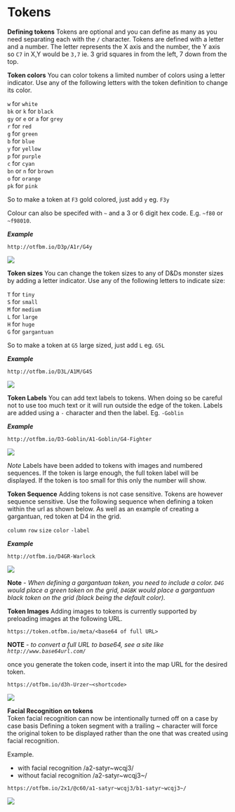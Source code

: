 # Tokens

**Defining tokens**
Tokens are optional and you can define as many as you need separating each with the `/` character. Tokens are defined with a letter and a number. The letter represents the X axis and the number, the Y axis so `C7` in X,Y would be `3,7` ie. 3 grid squares in from the left, 7 down from the top.

**Token colors**
You can color tokens a limited number of colors using a letter indicator. Use any of the following letters with the token definition to change its color.

`w` for `white`  
`bk` or `k` for `black`  
`gy` or `e` or `a` for `grey`  
`r` for `red`  
`g` for `green`  
`b` for `blue`  
`y` for `yellow`  
`p` for `purple`  
`c` for `cyan`  
`bn` or `n` for `brown`  
`o` for `orange`  
`pk` for `pink`

So to make a token at `F3` gold colored, just add `y` eg. `F3y`

Colour can also be specifed with `~` and a 3 or 6 digit hex code. E.g. `~f80` or `~f98010`.

_**Example**_
```
http://otfbm.io/D3p/A1r/G4y
```

![](http://otfbm.io/D3p/A1r/G4y)


**Token sizes**
You can change the token sizes to any of D&Ds monster sizes by adding a letter indicator. Use any of the following letters to indicate size:

`T` for `tiny`  
`S` for `small`  
`M` for `medium`  
`L` for `large`  
`H` for `huge`  
`G` for `gargantuan`  

So to make a token at `G5` large sized, just add `L` eg. `G5L`

_**Example**_
```
http://otfbm.io/D3L/A1M/G4S
```

![](http://otfbm.io/D3L/A1M/G4S)

**Token Labels**
You can add text labels to tokens. When doing so be careful not to use too much text or it will run outside the edge of the token. Labels are added using a `-` character and then the label. Eg. `-Goblin`

_**Example**_
```
http://otfbm.io/D3-Goblin/A1-Goblin/G4-Fighter
```

![](http://otfbm.io/D3-Goblin/A1-Goblin/G4-Fighter)

*Note* 
Labels have been added to tokens with images and numbered sequences. If the token is large enough, the full token label will be displayed. If the token is too small for this only the number will show.

**Token Sequence**
Adding tokens is not case sensitive.  Tokens are however sequence sensitive. Use the following sequence when defining a token within the url as shown below. As well as an example of creating a gargantuan, red token at D4 in the grid.  

 `column` `row` `size` `color` `-label`

_**Example**_
```
http://otfbm.io/D4GR-Warlock
```

![](http://otfbm.io/D4GR-Warlock)

**Note** - *When defining a gargantuan token, you need to include a color. `D4G` would place a green token on the grid, `D4GBK` would place a gargantuan black token on the grid (black being the default color).*

**Token Images**
Adding images to tokens is currently supported by preloading images at the following URL.  
```
https://token.otfbm.io/meta/<base64 of full URL>
```  
  
**NOTE** - *to convert a full URL to base64, see a site like ```http://www.base64url.com/```*  
  
once you generate the token code, insert it into the map URL for the desired token.  
```
https://otfbm.io/d3h-Urzer~<shortcode>
```  

![](https://otfbm.io/d3h-Urzer~6yts4)

**Facial Recognition on tokens**  
Token facial recognition can now be intentionally turned off on a case by case basis
Defining a token segment with a trailing ~ character will force the original token to be displayed rather than the one that was created using facial recognition.

Example. 
* with facial recognition /a2-satyr~wcqj3/
* without facial recognition /a2-satyr~wcqj3~/

```
https://otfbm.io/2x1/@c60/a1-satyr~wcqj3/b1-satyr~wcqj3~/
```

![](https://otfbm.io/2x1/@c60/a1-satyr~wcqj3/b1-satyr~wcqj3~/)
